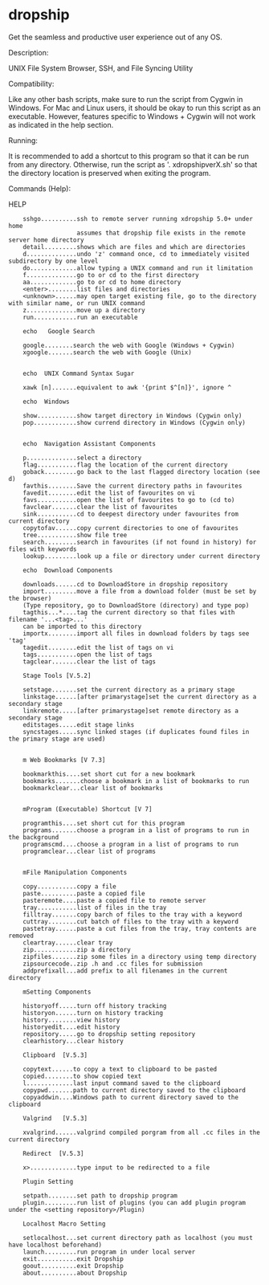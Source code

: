 dropship
========

Get the seamless and productive user experience out of any OS.

Description:

UNIX File System Browser, SSH, and File Syncing Utility 

Compatibility:

Like any other bash scripts, make sure to run the script from Cygwin in Windows.
For Mac and Linux users, it should be okay to run this script as an executable.
However, features specific to Windows + Cygwin will not work as indicated in the
help section.

Running:

It is recommended to add a shortcut to this program so that it can be run
from any directory. Otherwise, run the script as '. xdropshipverX.sh'
so that the directory location is preserved when exiting the program.


Commands (Help):
		
HELP

		sshgo..........ssh to remote server running xdropship 5.0+ under home
		               assumes that dropship file exists in the remote server home directory
		detail.........shows which are files and which are directories	
		d..............undo 'z' command once, cd to immediately visited subdirectory by one level
		do.............allow typing a UNIX command and run it limitation
		f..............go to or cd to the first directory
		aa.............go to or cd to home directory
		<enter>........list files and directories
		<unknown>......may open target existing file, go to the directory with similar name, or run UNIX command
		z..............move up a directory
		run............run an executable
		
		echo   Google Search 
		
		google........search the web with Google (Windows + Cygwin)
		xgoogle.......search the web with Google (Unix)
		
		
		echo  UNIX Command Syntax Sugar  
		
		xawk [n].......equivalent to awk '{print $^[n]}', ignore ^
		
		echo  Windows  
		
		show...........show target directory in Windows (Cygwin only)
		pop............show currend directory in Windows (Cygwin only)
		
		
		echo  Navigation Assistant Components 
		
		p..............select a directory
		flag...........flag the location of the current directory
		goback.........go back to the last flagged directory location (see d)
		favthis........Save the current directory paths in favourites
		favedit........edit the list of favourites on vi		
		favs...........open the list of favourites to go to (cd to)		
		favclear.......clear the list of favourites		
		sink...........cd to deepest directory under favourites from current directory
		copytofav......copy current directories to one of favourites 	
		tree...........show file tree
		search.........search in favourites (if not found in history) for files with keywords
		lookup.........look up a file or directory under current directory
		
		echo  Download Components 
		
		downloads......cd to DownloadStore in dropship repository
		import.........move a file from a download folder (must be set by the browser)
		(Type repository, go to DownloadStore (directory) and type pop)
		tagthis...*....tag the current directory so that files with filename '...<tag>...' 
		can be imported to this directory
		importx........import all files in download folders by tags see 'tag'
		tagedit........edit the list of tags on vi		
		tags...........open the list of tags		
		tagclear.......clear the list of tags	
		
		Stage Tools [V.5.2] 
		
		setstage.......set the current directory as a primary stage
		linkstage......[after primarystage]set the current directory as a secondary stage
		linkremote.....[after primarystage]set remote directory as a secondary stage
		editstages.....edit stage links
		syncstages.....sync linked stages (if duplicates found files in the primary stage are used)
		
		
		m Web Bookmarks [V 7.3] 
		
		bookmarkthis....set short cut for a new bookmark
		bookmarks.......choose a bookmark in a list of bookmarks to run
		bookmarkclear...clear list of bookmarks
		
		
		mProgram (Executable) Shortcut [V 7] 
		
		programthis....set short cut for this program
		programs.......choose a program in a list of programs to run in the background
		programscmd....choose a program in a list of programs to run
		programclear...clear list of programs
		
		
		mFile Manipulation Components
		
		copy...........copy a file
		paste..........paste a copied file
		pasteremote....paste a copied file to remote server
		tray...........list of files in the tray
		filltray.......copy barch of files to the tray with a keyword
		cuttray........cut batch of files to the tray with a keyword
		pastetray......paste a cut files from the tray, tray contents are removed
		cleartray......clear tray
		zip............zip a directory
		zipfiles.......zip some files in a directory using temp directory
		zipsourcecode..zip .h and .cc files for submission
		addprefixall...add prefix to all filenames in the current directory
		
		mSetting Components
		
		historyoff.....turn off history tracking
		historyon......turn on history tracking
		history........view history
		historyedit....edit history
		repository.....go to dropship setting repository
		clearhistory...clear history
		
		Clipboard  [V.5.3]
		
		copytext......to copy a text to clipboard to be pasted
		copied........to show copied text
		l.............last input command saved to the clipboard
		copypwd.......path to current directory saved to the clipboard
		copyaddwin....Windows path to current directory saved to the clipboard
		
		Valgrind   [V.5.3]
		
		xvalgrind......valgrind compiled porgram from all .cc files in the current directory
		
		Redirect  [V.5.3]
		
		x>.............type input to be redirected to a file
		
		Plugin Setting
		
		setpath........set path to dropship program
		plugin.........run list of plugins (you can add plugin program under the <setting repository>/Plugin)
		
		Localhost Macro Setting
		
		setlocalhost...set current directory path as localhost (you must have localhost beforehand)
		launch.........run program in under local server		
		exit...........exit Dropship		
		goout..........exit Dropship		
		about..........about Dropship
